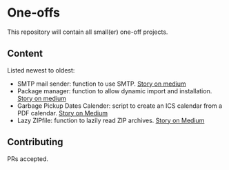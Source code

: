 # One-offs

This repository will contain all small(er) one-off projects.

## Content
Listed newest to oldest:
* SMTP mail sender: function to use SMTP. [Story on medium](https://medium.com/pythoneers/its-just-as-easy-as-sending-an-email-61a854981262)
* Package manager: function to allow dynamic import and installation. [Story on medium](https://medium.com/pythoneers/of-the-utmost-import-ance-providing-flexible-import-and-installation-for-python-d7709030d7fc)
* Garbage Pickup Dates Calender: script to create an ICS calendar from a PDF calendar. [Story on Medium](https://medium.com/pythoneers/garbage-in-icalendar-out-69-reasons-not-to-do-it-manually-9eddb1dd04c1)
* Lazy ZIPfile: function to lazily read ZIP archives. [Story on Medium](https://medium.com/pythoneers/lazip-using-lazy-evaluation-to-read-zip-archives-in-memory-64c0a0fb115a)

## Contributing

PRs accepted.
